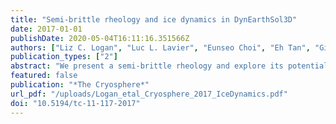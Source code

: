 ```yaml
---
title: "Semi-brittle rheology and ice dynamics in DynEarthSol3D"
date: 2017-01-01
publishDate: 2020-05-04T16:11:16.351566Z
authors: ["Liz C. Logan", "Luc L. Lavier", "Eunseo Choi", "Eh Tan", "Ginny A. Catania"]
publication_types: ["2"]
abstract: "We present a semi-brittle rheology and explore its potential for simulating glacier and ice sheet deformation using a numerical model, DynEarthSol3D (DES), in simple, idealized experiments. DES is a finite-element solver for the dynamic and quasi-static simulation of continuous media. The experiments within demonstrate the potential for DES to simulate ice failure and deformation in dynamic regions of glaciers, especially at quickly changing boundaries like glacier termini in contact with the ocean. We explore the effect that different rheological assumptions have on the pattern of flow and failure. We find that the use of a semi-brittle constitutive law is a sufficient material condition to form the characteristic pattern of basal crevasse-aided pinch-and-swell geometry, which is observed globally in floating portions of ice and can often aid in eroding the ice sheet margins in direct contact with oceans."
featured: false
publication: "*The Cryosphere*"
url_pdf: "/uploads/Logan_etal_Cryosphere_2017_IceDynamics.pdf"
doi: "10.5194/tc-11-117-2017"
---
```


